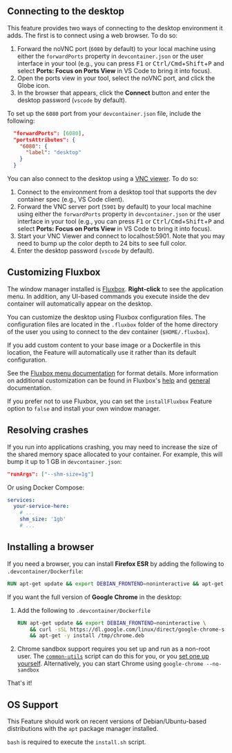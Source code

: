 ## Connecting to the desktop

This feature provides two ways of connecting to the desktop environment it adds. The first is to connect using a web browser. To do so:

1. Forward the noVNC port (`6080` by default) to your local machine using either the `forwardPorts` property in `devcontainer.json` or the user interface in your tool (e.g., you can press <kbd>F1</kbd> or <kbd>Ctrl/Cmd</kbd>+<kbd>Shift</kbd>+<kbd>P</kbd> and select **Ports: Focus on Ports View** in VS Code to bring it into focus).
1. Open the ports view in your tool, select the noVNC port, and click the Globe icon.
1. In the browser that appears, click the **Connect** button and enter the desktop password (`vscode` by default).

To set up the `6080` port from your `devcontainer.json` file, include the following:
```json
  "forwardPorts": [6080],
  "portsAttributes": {
    "6080": {
      "label": "desktop"
    }
  }
```

You can also connect to the desktop using a [VNC viewer](https://www.realvnc.com/en/connect/download/viewer/). To do so:

1. Connect to the environment from a desktop tool that supports the dev container spec (e.g., VS Code client).
1. Forward the VNC server port (`5901` by default) to your local machine using either the `forwardPorts` property in `devcontainer.json` or the user interface in your tool (e.g., you can press <kbd>F1</kbd> or <kbd>Ctrl/Cmd</kbd>+<kbd>Shift</kbd>+<kbd>P</kbd> and select **Ports: Focus on Ports View** in VS Code to bring it into focus).
1. Start your VNC Viewer and connect to localhost:5901. Note that you may need to bump up the color depth to 24 bits to see full color.
1. Enter the desktop password (`vscode` by default).

## Customizing Fluxbox

The window manager installed is [Fluxbox](http://fluxbox.org/). **Right-click** to see the application menu. In addition, any UI-based commands you execute inside the dev container will automatically appear on the desktop.

You can customize the desktop using Fluxbox configuration files. The configuration files are located in the `.fluxbox` folder of the home directory of the user you using to connect to the dev container (`$HOME/.fluxbox`).

If you add custom content to your base image or a Dockerfile in this location, the Feature will automatically use it rather than its default configuration.

See the [Fluxbox menu documentation](http://www.fluxbox.org/help/man-fluxbox-menu.php) for format details. More information on additional customization can be found in Fluxbox's [help](http://www.fluxbox.org/help/) and [general](http://fluxbox.sourceforge.net/docbook/en/html/book1.html) documentation.

If you prefer not to use Fluxbox, you can set the `installFluxbox` Feature option to `false` and install your own window manager.

## Resolving crashes

If you run into applications crashing, you may need to increase the size of the shared memory space allocated to your container. For example, this will bump it up to 1 GB in `devcontainer.json`:

```json
"runArgs": ["--shm-size=1g"]
```

Or using Docker Compose:

```yaml
services:
  your-service-here:
    # ...
    shm_size: '1gb'
    # ...
```

## Installing a browser

If you need a browser, you can install **Firefox ESR** by adding the following to `.devcontainer/Dockerfile`:

```Dockerfile
RUN apt-get update && export DEBIAN_FRONTEND=noninteractive && apt-get install -y firefox-esr
```

If you want the full version of **Google Chrome** in the desktop:

1. Add the following to `.devcontainer/Dockerfile`

    ```Dockerfile
    RUN apt-get update && export DEBIAN_FRONTEND=noninteractive \
        && curl -sSL https://dl.google.com/linux/direct/google-chrome-stable_current_$(dpkg --print-architecture).deb -o /tmp/chrome.deb \
        && apt-get -y install /tmp/chrome.deb
    ```

2. Chrome sandbox support requires you set up and run as a non-root user. The [`common-utils`](https://github.com/devcontainers/features/tree/main/src/common-utils) script can do this for you, or you [set one up yourself](https://aka.ms/vscode-remote/containers/non-root). Alternatively, you can start Chrome using `google-chrome --no-sandbox`

That's it!


## OS Support

This Feature should work on recent versions of Debian/Ubuntu-based distributions with the `apt` package manager installed.

`bash` is required to execute the `install.sh` script.
